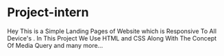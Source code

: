 # Project-intern
Hey This is a Simple Landing Pages of Website which is Responsive To All Device's .
In This Project We Use HTML and CSS  Along With The Concept Of Media Query and many more...
